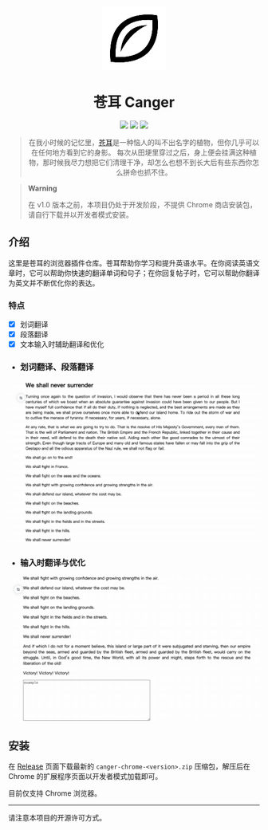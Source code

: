 <div align="center">
<img src="public/icons/icon128.png" alt="logo"/>
<h1>苍耳 Canger</h1>

![](https://img.shields.io/badge/React-61DAFB?style=flat-square&logo=react&logoColor=black)
![](https://img.shields.io/badge/Typescript-3178C6?style=flat-square&logo=typescript&logoColor=white)
![](https://badges.aleen42.com/src/vitejs.svg)

> 在我小时候的记忆里，[苍耳](https://zh.wikipedia.org/wiki/%E8%8B%8D%E8%80%B3?useskin=vector)是一种恼人的叫不出名字的植物，但你几乎可以在任何地方看到它的身影。
每次从田埂里穿过之后，身上便会挂满这种植物，那时候我尽力想把它们清理干净，却怎么也想不到长大后有些东西你怎么拼命也抓不住。
</div>

> **Warning**
>
> 在 v1.0 版本之前，本项目仍处于开发阶段，不提供 Chrome 商店安装包，请自行下载并以开发者模式安装。



## 介绍

这里是苍耳的浏览器插件仓库。苍耳帮助你学习和提升英语水平。在你阅读英语文章时，它可以帮助你快速的翻译单词和句子；在你回复帖子时，它可以帮助你翻译为英文并不断优化你的表达。

### 特点

- [x] 划词翻译
- [x] 段落翻译
- [x] 文本输入时辅助翻译和优化

- ### 划词翻译、段落翻译

![demo](demo/demo1.gif)

- ### 输入时翻译与优化

![demo](demo/demo2.gif)

## 安装

在 [Release](https://github.com/ischaojie/canger-extension/releases) 页面下载最新的 `canger-chrome-<version>.zip` 压缩包，解压后在 Chrome 的扩展程序页面以开发者模式加载即可。

目前仅支持 Chrome 浏览器。

---

请注意本项目的开源许可方式。
